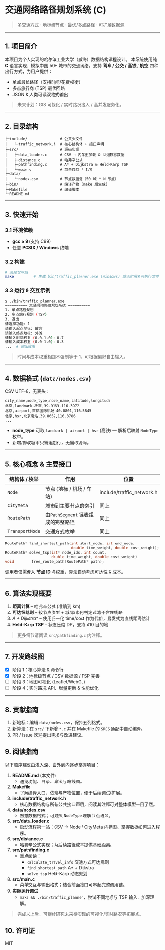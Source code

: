 # 交通网络路径规划系统 (C)

> 多交通方式 · 地标级节点 · 最优/多点路径 · 可扩展数据源

---

## 1. 项目简介

本项目为个人实现的哈尔滨工业大学（威海）数据结构课程设计。
本系统使用纯 **C** 语言实现，模拟中国 50+ 城市的交通网络，支持 **驾车 / 公交 / 高铁 / 航空** 四种出行方式，为用户提供：

* 单点最优路径（支持时间/花费权衡）
* 多点旅行商 (TSP) 最优回路
* JSON & 人类可读双格式输出

> 未来计划：GIS 可视化 / 实时路况接入 / 高并发服务化。

---

## 2. 目录结构

```
├─include/               # 公共头文件
│   └─traffic_network.h  # 核心结构体 + 接口声明
├─src/                   # 源码实现
│   ├─data_loader.c      # CSV → 内存图加载 & 回退静态数据
│   ├─distance.c         # 哈弗辛公式
│   ├─pathfinding.c      # A* + Dijkstra & Held-Karp TSP
│   └─main.c             # 菜单交互 / I/O
├─data/
│   └─nodes.csv          # 节点数据源（50 城 * N 节点）
├─bin/                   # 编译产物 (make 后生成)
├─Makefile               # 编译脚本
└─README.md
```

---

## 3. 快速开始

### 3.1 环境依赖

* **gcc ≥ 9**  (支持 C99)
* 任意 **POSIX / Windows** 终端

### 3.2 构建

```bash
# 克隆仓库后
make         # 生成 bin/traffic_planner.exe (Windows) 或无扩展名可执行文件
```

### 3.3 运行 & 交互示例

```bash
$ ./bin/traffic_planner.exe
========== 交通网络路径规划系统 ==========
1. 单点路径规划
2. 多点旅行规划 (TSP)
3. 退出
请选择功能: 1
请输入起点地标: 故宫
请输入终点地标: 外滩
请输入时间权重 (0.0-1.0): 0.7
请输入成本权重 (0.0-1.0): 0.3
...  # 输出省略
```

> 时间与成本权重相加不强制等于 1，可根据偏好自由输入。

---

## 4. 数据格式 (`data/nodes.csv`)

CSV UTF-8，无表头：

```
city_name,node_type,node_name,latitude,longitude
北京,landmark,故宫,39.9163,116.3972
北京,airport,首都国际机场,40.0801,116.5845
北京,hsr,北京南站,39.8652,116.3786
...
```

* **node_type** 可取 `landmark | airport | hsr` (高铁) — 解析后映射 `NodeType` 枚举。
* 新增/修改城市只需追加行，无需改源码。

---

## 5. 核心概念 & 主要接口


| 结构体 / 枚举   | 作用                               | 位置                      |
| ----------------- | ------------------------------------ | --------------------------- |
| `Node`          | 节点 (地标 / 机场 / 车站)          | include/traffic_network.h |
| `CityMeta`      | 城市到主要节点的索引               | 同上                      |
| `RoutePath`     | 由`PathSegment` 链表组成的完整路径 | 同上                      |
| `TransportMode` | 交通方式枚举                       | 同上                      |

```c
RoutePath* find_shortest_path(int start_node, int end_node,
                              double time_weight, double cost_weight);
RoutePath* solve_tsp(int* node_ids, int count,
                     double time_weight, double cost_weight);
void        free_route_path(RoutePath* path);
```

调用者仅需传入 **节点 ID** 与权重，算法自动考虑可达性 & 成本。

---

## 6. 算法实现概要

1. **距离计算** – 哈弗辛公式 (准确到 km)
2. **可达性规则** – 按节点类型 + 城际/市内判定过滤不合理线路
3. **A* + Dijkstra** – 使用归一化 time/cost 作为代价，启发式为直线距离估计
4. **Held-Karp TSP** – 状态压缩 DP，支持 ≤10 目的地

> 更多细节请阅读 `src/pathfinding.c` 内注释。

---

## 7. 开发路线图

- [X] 阶段 1：核心算法 & 命令行
- [X] 阶段 2：地标级节点 / CSV 数据源 / TSP 完善
- [ ] 阶段 3：地图可视化 (Leaflet/WebGL)
- [ ] 阶段 4：实时路况 API、增量更新 & 性能优化

---

## 8. 贡献指南

1. 新地标：编辑 `data/nodes.csv`，保持五列格式。
2. 新算法：在 `src/` 下新增 `*.c` 并在 Makefile 的 `SRCS` 通配中自动编译。
3. PR / Issue 欢迎提出需求与改进建议。

## 9. 阅读指南

以下顺序建议由浅入深、由外到内逐步掌握项目：

1. **README.md** (本文件)
   * 通览功能、目录、算法与路线图。
2. **Makefile**
   * 了解编译入口、依赖与产物位置，便于后续调试/扩展。
3. **include/traffic_network.h**
   * 核心数据结构与所有公共接口声明，阅读其注释可对整体模型一目了然。
4. **data/nodes.csv**
   * 熟悉数据格式；可对照 `NodeType` 理解节点语义。
5. **src/data_loader.c**
   * 启动流程第一站：CSV → Node / CityMeta 内存图。掌握数据如何进入程序。
6. **src/distance.c**
   * 哈弗辛公式实现；为后续路径成本提供基础距离。
7. **src/pathfinding.c**
   * 重点阅读：
     - `calculate_travel_info` 交通方式可达规则
     - `find_shortest_path` A* + Dijkstra
     - `solve_tsp` Held-Karp 动态规划
8. **src/main.c**
   * 菜单交互与输出格式；结合前面接口可串起完整调用链。
9. **实际运行调试**
   * `make && ./bin/traffic_planner`，尝试不同地标与 TSP 输入，加深理解。

> 完成以上后，可继续研究未来待实现的可视化/实时路况等拓展点。

## 10. 许可证

MIT
